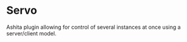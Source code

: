 Servo
=====

Ashita plugin allowing for control of several instances at once using a server/client model.
